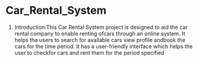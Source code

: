 # Car_Rental_System
1. Introduction:This Car Rental System project is designed to aid the car rental company to enable renting ofcars through an online system. It helps the users to search for available cars view profile andbook the cars for the time period. It has a user-friendly interface which helps the user to checkfor cars and rent them for the period specified
